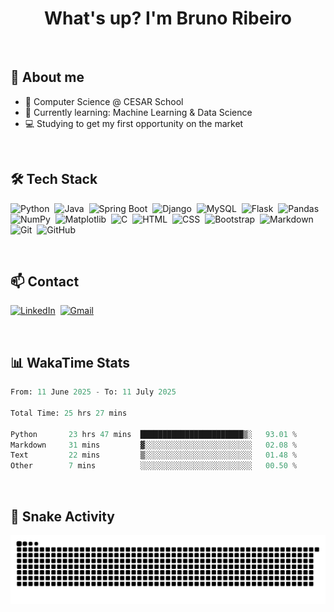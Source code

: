 <h1 align="center">What's up? I'm Bruno Ribeiro</h1>

<br>

## 💬 About me
- 📘 Computer Science @ CESAR School
- 🌱 Currently learning: Machine Learning & Data Science
- 💻 Studying to get my first opportunity on the market

<br>

<!--
| ![brunoribeirol's Stats](https://github-readme-stats.vercel.app/api?username=brunoribeirol&theme=dark&show_icons=true&hide_border=false&count_private=true) | ![brunoribeirol's Streak](https://github-readme-streak-stats.herokuapp.com/?user=brunoribeirol&theme=dark&hide_border=false) | ![brunoribeirol's Top Languages](https://github-readme-stats.vercel.app/api/top-langs/?username=brunoribeirol&theme=dark&show_icons=true&hide_border=false&layout=compact) |
| :-: | :-: | :-: |
-->


## 🛠 Tech Stack
![Python](https://img.shields.io/badge/Python-000000?style=flat&logo=python&logoColor=306998)&nbsp;
![Java](https://img.shields.io/badge/Java-000000?style=flat&logo=openjdk&logoColor=F7DF1E)&nbsp; 
![Spring Boot](https://img.shields.io/badge/-Spring%20Boot-000000?style=flat&logo=springboot&logoColor=6DB33F)&nbsp;
![Django](https://img.shields.io/badge/-Django-000000?style=flat&logo=django&logoColor=white)&nbsp;
![MySQL](https://img.shields.io/badge/-MySQL-000000?style=flat&logo=mysql&logoColor=4479A1)&nbsp;
![Flask](https://img.shields.io/badge/Flask-000000?style=flat&logo=flask&logoColor=white)&nbsp;
![Pandas](https://img.shields.io/badge/Pandas-000000?style=flat&logo=pandas&logoColor=white)&nbsp;
![NumPy](https://img.shields.io/badge/NumPy-000000?style=flat&logo=numpy&logoColor=white)&nbsp;
![Matplotlib](https://img.shields.io/badge/Matplotlib-000000?style=flat&logo=matplotlib&logoColor=003B57)&nbsp;
![C](https://img.shields.io/badge/C-000000?style=flat&logo=c&logoColor=white)&nbsp;
![HTML](https://img.shields.io/badge/-HTML-000000?style=flat&logo=HTML5&logoColor=E34F26)&nbsp;
![CSS](https://img.shields.io/badge/-CSS-000000?style=flat&logo=CSS3&logoColor=1572B6)&nbsp;
![Bootstrap](https://img.shields.io/badge/-Bootstrap-000000?style=flat&logo=bootstrap&logoColor=563D7C)&nbsp;
![Markdown](https://img.shields.io/badge/Markdown-000000?style=flat&logo=markdown&logoColor=white)&nbsp;
![Git](https://img.shields.io/badge/-Git-000000?style=flat&logo=git&logoColor=F05033)&nbsp;
![GitHub](https://img.shields.io/badge/-GitHub-000000?style=flat&logo=github)&nbsp;


<!--
- DevOps/CI
![GitHub Actions](https://img.shields.io/badge/GitHub%20Actions-000000?style=flat&logo=githubactions&logoColor=white)&nbsp;
![Docker](https://img.shields.io/badge/Docker-000000?style=flat&logo=docker&logoColor=white)&nbsp;

- Databases
![SQL](https://img.shields.io/badge/-SQL-000000?style=flat&logo=postgresql&logoColor=336791)&nbsp;
![MySQL](https://img.shields.io/badge/-MySQL-000000?style=flat&logo=mysql&logoColor=4479A1)&nbsp;

- Frameworks, Platforms and Libraries
![Bootstrap](https://img.shields.io/badge/Bootstrap-000000?style=flat&logo=bootstrap&logoColor=563D7C)&nbsp;
![Django](https://img.shields.io/badge/Django-000000?style=flat&logo=django&logoColor=white)&nbsp;
![Flask](https://img.shields.io/badge/Flask-000000?style=flat&logo=flask&logoColor=white)&nbsp;
![Spring Boot](https://img.shields.io/badge/-Spring%20Boot-000000?style=flat&logo=springboot&logoColor=6DB33F)&nbsp;
![React](https://img.shields.io/badge/-React-000000?style=flat&logo=react&logoColor=61DAFB)&nbsp;

- Hosting/SaaS
![Azure](https://img.shields.io/badge/Azure-000000?style=flat&logo=microsoftazure&logoColor=0078D4)&nbsp;
![Github Pages](https://img.shields.io/badge/GitHub%20Pages-000000?style=flat&logo=github&logoColor=white)&nbsp;
![AWS](https://img.shields.io/badge/Amazon%20Web%20Services-000000?style=flat&logo=amazonaws&logoColor=FF9900)

- IDEs/Editors
![Android Studio](https://img.shields.io/badge/Android%20studio-000000?style=flat&logo=android%20studio&logoColor=white)&nbsp;
![IntelliJ IDEA](https://img.shields.io/badge/IntelliJIDEA-000000?style=flat&logo=intellij-idea&logoColor=white)&nbsp;
![Jupyter Notebook](https://img.shields.io/badge/Jupyter-000000?style=flat&logo=jupyter&logoColor=F7DF1E)&nbsp;
![Replit](https://img.shields.io/badge/Replit-000000?style=flat&logo=Replit&logoColor=white)&nbsp;
![Visual Studio Code](https://img.shields.io/badge/Visual%20Studio%20Code-000000?style=flat&logo=visual-studio-code&logoColor=007ACC)&nbsp;
![DBeaver](https://img.shields.io/badge/DBeaver-000000?style=flat&logo=dbeaver&logoColor=4C8BF5)&nbsp;

- Languages
![AssemblyScript](https://img.shields.io/badge/Assembly%20script-000000?style=flat&logo=assemblyscript&logoColor=white)&nbsp;
![C](https://img.shields.io/badge/C-000000?style=flat&logo=c&logoColor=white)&nbsp;
![HTML5](https://img.shields.io/badge/HTML5-000000?style=flat&logo=html5&logoColor=white)&nbsp;
![CSS](https://img.shields.io/badge/CSS-000000?style=flat&logo=css3&logoColor=1572B6)&nbsp;
![Java](https://img.shields.io/badge/Java-000000?style=flat&logo=openjdk&logoColor=white)&nbsp;
![JavaScript](https://img.shields.io/badge/JavaScript-000000?style=flat&logo=javascript&logoColor=F7DF1E)&nbsp;
![Markdown](https://img.shields.io/badge/Markdown-000000?style=flat&logo=markdown&logoColor=white)&nbsp;
![Python](https://img.shields.io/badge/-Python-000000?style=flat&logo=python)&nbsp;
![Shell Script](https://img.shields.io/badge/Shell_Ccript-000000?style=flat&logo=gnu-bash&logoColor=white)&nbsp;
![TypeScript](https://img.shields.io/badge/-TypeScript-000000?style=flat&logo=typescript&logoColor=007ACC)&nbsp;


- ML/DL
![Keras](https://img.shields.io/badge/Keras-000000?style=flat&logo=Keras&logoColor=D00000)&nbsp;
![Matplotlib](https://img.shields.io/badge/Matplotlib-000000?style=flat&logo=Matplotlib&logoColor=ffffff)&nbsp;
![MLlflow](https://img.shields.io/badge/MLlow-000000?style=flat&logo=numpy&logoColor=blue)&nbsp;
![NumPy](https://img.shields.io/badge/Numpy-000000?style=flat&logo=numpy&logoColor=white)&nbsp;
![Pandas](https://img.shields.io/badge/Pandas-000000?style=flat&logo=pandas&logoColor=white)&nbsp;
![Plotly](https://img.shields.io/badge/Plotly-000000?style=flat&logo=plotly&logoColor=white)&nbsp;
![PyTorch](https://img.shields.io/badge/PyTorch-000000?style=flat&logo=PyTorch&logoColor=EE4C2C)&nbsp;
![Scikit-learn](https://img.shields.io/badge/Scikit--learn-000000?style=flat&logo=scikit-learn&logoColor=F7931E)&nbsp;
![SciPy](https://img.shields.io/badge/SciPy-000000?style=flat&logo=scipy&logoColor=white)&nbsp;
![TensorFlow](https://img.shields.io/badge/TensorFlow-000000?style=flat&logo=TensorFlow&logoColor=FF6F00)&nbsp;
![LangChain](https://img.shields.io/badge/-LangChain-000000?style=flat&logo=langchain&logoColor=00FF00)&nbsp;
![Gradio](https://img.shields.io/badge/-Gradio-000000?style=flat&logo=gradio&logoColor=3E7F1B)&nbsp;
![Transformers](https://img.shields.io/badge/-Transformers-000000?style=flat&logo=transformers&logoColor=FF8C00)&nbsp;
![Hugging Face](https://img.shields.io/badge/-Hugging%20Face-000000?style=flat&logo=huggingface&logoColor=E04F2D)&nbsp;

- Operating System
![iOS](https://img.shields.io/badge/iOS-000000?style=flat&logo=ios&logoColor=white)&nbsp;
![macOS](https://img.shields.io/badge/Mac%20OS-000000?style=flat&logo=macos&logoColor=F0F0F0)&nbsp;

- Testing
![Selenium](https://img.shields.io/badge/-Selenium-000000?style=flat&logo=selenium&logoColor=43B02A)&nbsp;
![Postman](https://img.shields.io/badge/-Postman-000000?style=flat&logo=postman&logoColor=FF6C37)&nbsp;
![JUnit](https://img.shields.io/badge/-JUnit-000000?style=flat&logo=junit5&logoColor=25A162)&nbsp;

- Version Control
![Git](https://img.shields.io/badge/Git-000000?style=flat&logo=git&logoColor=F05033)&nbsp;
![GitHub](https://img.shields.io/badge/GitHub-000000?style=flat&logo=github&logoColor=white)&nbsp;
-->

<!--
# Different Badges

- AI
https://img.shields.io/badge/-HuggingFace-FDEE21?style=for-the-badge&logo=HuggingFace&logoColor=black
https://img.shields.io/badge/langchain-1C3C3C?style=for-the-badge&logo=langchain&logoColor=white
https://img.shields.io/badge/PyTorch-EE4C2C?style=for-the-badge&logo=pytorch&logoColor=white
https://img.shields.io/badge/TensorFlow-FF6F00?style=for-the-badge&logo=tensorflow&logoColor=white

-->

<br>

## 📫 Contact
[![LinkedIn](https://img.shields.io/badge/brunoribeirol-000000?style=flat&logo=linkedin)](https://linkedin.com/in/brunoribeirol)&nbsp;
[![Gmail](https://img.shields.io/badge/-brunorllaraujo@gmail.com-000000?style=flat&logo=gmail)](mailto:brunorllaraujo@gmail.com)&nbsp;

<br>

## 📊 WakaTime Stats
<!--START_SECTION:waka-->

```python
From: 11 June 2025 - To: 11 July 2025

Total Time: 25 hrs 27 mins

Python       23 hrs 47 mins  ███████████████████████▒░   93.01 %
Markdown     31 mins         ▓░░░░░░░░░░░░░░░░░░░░░░░░   02.08 %
Text         22 mins         ▒░░░░░░░░░░░░░░░░░░░░░░░░   01.48 %
Other        7 mins          ░░░░░░░░░░░░░░░░░░░░░░░░░   00.50 %
```

<!--END_SECTION:waka-->

<br>

## 🐍 Snake Activity
![snake svg](https://github.com/brunoribeirol/brunoribeirol/blob/output/github-contribution-grid-snake-dark.svg)

<!--
[![Gmail](https://img.shields.io/badge/-araujoribeiro.bruno@gmail.com-000000?style=flat&logo=gmail)](mailto:araujoribeiro.bruno@gmail.com)&nbsp;
-->

<!--
**brunoribeirol/brunoribeirol** is a ✨ _special_ ✨ repository because its `README.md` (this file) appears on your GitHub profile.

Here are some ideas to get you started:

- 🔭 I’m currently working on ...
- 🌱 I’m currently learning ...
- 👯 I’m looking to collaborate on ...
- 🤔 I’m looking for help with ...
- 💬 Ask me about ...
- 📫 How to reach me: ...
- 😄 Pronouns: ...
- ⚡ Fun fact: ...
-->
